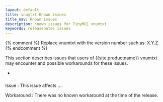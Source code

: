 ```yaml
---
layout: default
title: vnumtxt Known issues
title_nav: Known issues
description: Known issues for TinyMCE vnumtxt
keywords: releasenotes issues
---
```


{% comment %}
Replace vnumtxt with the version number such as: X.Y.Z
{% endcomment %}

This section describes issues that users of {{site.productname}} vnumtxt may encounter and possible workarounds for these issues.

- [](#)

###

Issue
: This issue affects ....

Workaround
: There was no known workaround at the time of the release.
